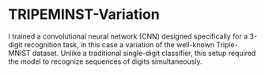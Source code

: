 # TRIPEMINST-Variation
 I trained a convolutional neural network (CNN) designed specifically for a 3-digit recognition task, in this case a variation of the well-known Triple-MNIST dataset. Unlike a traditional single-digit classifier, this setup required the model to recognize sequences of digits simultaneously.
